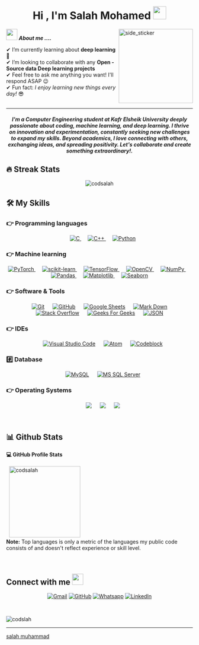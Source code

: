 <h1 align="center">Hi , I'm Salah Mohamed <img src="https://media.giphy.com/media/hvRJCLFzcasrR4ia7z/giphy.gif" width="35"></h1>
</a>
</p>
<img align="right" width=200px height=200px alt="side_sticker" src="https://media.giphy.com/media/TEnXkcsHrP4YedChhA/giphy.gif" />

<img src="https://media.giphy.com/media/iY8CRBdQXODJSCERIr/giphy.gif" width="30px">&nbsp;***About me ....***

✔ I’m currently learning about **deep learning**🥰<br>
✔ I’m looking to collaborate with any **Open - Source data Deep learning projects**<br>
✔ Feel free to ask me anything you want! I'll respond ASAP 😉<br>
✔ Fun fact: *I enjoy learning new things every day!* 😎<br><br>

<hr/>
<h5 align="center">I'm a Computer Engineering student at Kafr Elsheik University deeply passionate about coding, machine learning, and deep learning. I thrive on innovation and experimentation, constantly seeking new challenges to expand my skills. Beyond academics, I love connecting with others, exchanging ideas, and spreading positivity. Let's collaborate and create something extraordinary!.</h4>

## 🔥 Streak Stats
<p align="center"><img src="https://github-readme-streak-stats.herokuapp.com/?user=codsalah&theme=algolia" alt="codsalah" /></p>

## 🛠️ My Skills

### 👉 Programming languages

<p align="center"> 
  &emsp; 
  <a href="https://www.cprogramming.com/" target="_blank"> 
    <img alt="C" src="https://img.shields.io/badge/C%20-%232370ED.svg?style=plastic&logo=c&logoColor=white">
  </a> 
  &emsp;
  <a href="https://www.w3schools.com/cpp/" target="_blank"> 
    <img alt="C++" src="https://img.shields.io/badge/C++%20-%2300599C.svg?style=plastic&logo=c%2B%2B&logoColor=white">
  </a> 
  &emsp;
   <a href="https://www.python.org" target="_blank">
    <img alt="Python" src="https://img.shields.io/badge/Python%20-%2314354C.svg?style=plastic&logo=python&logoColor=white">
  </a>
</p>

### 👉 Machine learning
<p align="center"> 
  <a href="https://pytorch.org/" target="_blank">
    <img alt="PyTorch" src="https://img.shields.io/badge/PyTorch%20-%23EE4C2C.svg?style=plastic&logo=pytorch&logoColor=white">
  </a>
  &emsp;
  <a href="https://scikit-learn.org/stable/" target="_blank">
    <img alt="scikit-learn" src="https://img.shields.io/badge/scikit--learn%20-%2314A0C4.svg?style=plastic&logo=scikit-learn&logoColor=white">
  </a> 
  &emsp;
  <a href="https://www.tensorflow.org/" target="_blank">
    <img alt="TensorFlow" src="https://img.shields.io/badge/TensorFlow%20-%23FF6F00.svg?style=plastic&logo=tensorflow&logoColor=white">
  </a>
  &emsp;
  <a href="https://opencv.org/" target="_blank">
    <img alt="OpenCV" src="https://img.shields.io/badge/OpenCV%20-%23FF6F00.svg?style=plastic&logo=opencv&logoColor=white">
  </a>
  &emsp;
  <a href="https://numpy.org/" target="_blank">
    <img alt="NumPy" src="https://img.shields.io/badge/NumPy%20-%23013243.svg?style=plastic&logo=numpy&logoColor=white">
  </a>
  &emsp;
  <a href="https://pandas.pydata.org/" target="_blank">
    <img alt="Pandas" src="https://img.shields.io/badge/Pandas%20-%23150458.svg?style=plastic&logo=pandas&logoColor=white">
  </a>
  &emsp;
  <a href="https://matplotlib.org/" target="_blank">
    <img alt="Matplotlib" src="https://img.shields.io/badge/Matplotlib%20-%23013243.svg?style=plastic&logo=matplotlib&logoColor=white">
  </a>
  &emsp;
  <a href="https://seaborn.pydata.org/" target="_blank">
    <img alt="Seaborn" src="https://img.shields.io/badge/Seaborn%20-%23150458.svg?style=plastic&logo=seaborn&logoColor=white">
  </a>
</p>

 ### 👉 Software & Tools

<p align="center">
  &emsp;
    <a href="#"><img alt="Git" src="https://img.shields.io/badge/Git%20-%23F05033.svg?style=plastic&logo=git&logoColor=white"></a>
  &emsp;
    <a href="#"><img alt="GitHub" src="https://img.shields.io/badge/github-%23181717.svg?style=plastic&logo=github&logoColor=white"></a>
  &emsp;
    <a href="#"><img alt="Google Sheets" src="https://img.shields.io/badge/Google%20Sheets%20-%2334A853.svg?style=plastic&logo=google%20sheets&logoColor=white"></a>
  &emsp;
    <a href="#"><img alt="Mark Down" src="https://img.shields.io/badge/Markdown-000000?style=plastic&logo=markdown&logoColor=white"></a>
  &emsp;
    <a href="#"><img alt="Stack Overflow" src="https://img.shields.io/badge/-Stack%20Overflow-FE7A16?style=plastic&logo=stack-overflow&logoColor=white"></a>
  &emsp;
    <a href="#"><img alt="Geeks For Geeks" src="https://img.shields.io/badge/geeksforgeeks-%230F9D58.svg?style=plastic&logo=geeksforgeeks&logoColor=white"></a>
  &emsp;
    <a href="#"><img alt="JSON" img src="https://img.shields.io/badge/json-%23000000.svg?style=plastic&logo=json&logoColor=white"></a>

 ### 👉 IDEs

<p align="center">
  &emsp;
    <a href="#"><img alt="Visual Studio Code" src="https://img.shields.io/badge/Visual%20Studio%20Code-0078d7.svg?style=plastic&logo=visual-studio-code&logoColor=white"></a>
  &emsp;
    <a href="#"><img alt="Atom" src="https://img.shields.io/badge/atom-%2366595C.svg?&style=plastic&logo=atom&logoColor=white" /></a>
  &emsp;
    <a href="#"><img alt="Codeblock" src="https://img.shields.io/badge/codeblocks%20-%232C2255.svg?&style=plastic&logo=codeblocks%20ide&logoColor=white" /></a>
</p>

### #️⃣ Database
<p align="center">
  &emsp;
    <a href="#"><img alt="MySQL" src="https://img.shields.io/badge/MySQL-%2300f.svg?&style=plastic&logo=mysql&logoColor=white"></a>
  &emsp;
    <a href="#"><img alt="MS SQL Server" src="https://img.shields.io/badge/MS%20SQL%20Server-%23CC2927.svg?&style=plastic&logo=microsoft%20sql%20server&logoColor=white"></a>
</p>


 ### 👉 Operating Systems

<p align="center">
  &emsp;
    <a href="#"><img src="https://img.shields.io/badge/Linux-FCC624?style=plastic&logo=linux&logoColor=black"></a>
  &emsp;
    <a href="#"><img src="https://img.shields.io/badge/Ubuntu-E95420?style=plastic&logo=ubuntu&logoColor=white"></a>
  &emsp;
    <a href="#"><img src="https://img.shields.io/badge/Windows-0078D6?style=plastic&logo=windows&logoColor=white"></a>
</p>

<br/>

## 📊 Github Stats



  <summary><b>💻 GitHub Profile Stats</b></summary>
  <br/>
  &nbsp;
	  <img src="https://github-readme-stats.vercel.app/api/top-langs?username=codsalah&langs_count=10&show_icons=true&locale=en&layout=compact&theme=algolia" alt="codsalah" height="192px"/>
  <br/>
  <b>Note:</b> Top languages is only a metric of the languages my public code consists of and doesn't reflect experience or skill level.
  </p>

<br/>

## Connect with me <img src="https://media.giphy.com/media/iY8CRBdQXODJSCERIr/giphy.gif" width="30px">
<p align="center">
	<a href="mailto:salahhamada63@gmail.com"><img img src="https://img.shields.io/badge/gmail-%23EA4335.svg?style=plastic&logo=gmail&logoColor=white" alt="Gmail"/></a>
	<a href="https://github.com/codsalah"><img src="https://img.shields.io/badge/github-%23181717.svg?style=plastic&logo=github&logoColor=white" alt="GitHub"/></a>
	<a href="https://wa.me/020104985025"><img src="https://img.shields.io/badge/whatsapp-%2325D366.svg?style=plastic&logo=whatsapp&logoColor=white" alt="Whatsapp"/></a>
	<a href="https://www.linkedin.com/in/salah-muhammad-65287b243"><img src="https://img.shields.io/badge/linkedin-%230A66C2.svg?style=plastic&logo=linkedin&logoColor=white" alt="LinkedIn"/></a>
</p>

<br>
<p align="left"> <img src="https://komarev.com/ghpvc/?username=codsalah&label=Profile%20views&color=0e75b6&style=flat" alt="codslah" /> </p>

------


[salah muhammad](https://github.com/codsalah)